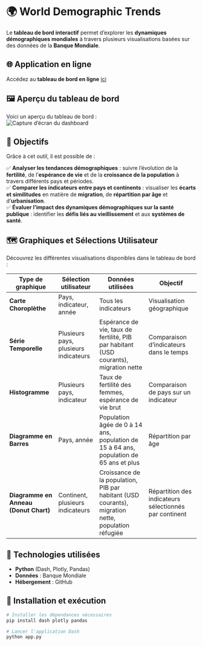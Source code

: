 # 🌍 World Demographic Trends  

Le **tableau de bord interactif** permet d’explorer les **dynamiques démographiques mondiales** à travers plusieurs visualisations basées sur des données de la **Banque Mondiale**.  

## 🌐 Application en ligne  
Accédez au **tableau de bord en ligne** [ici](https://example.com)  

## 🖼️ Aperçu du tableau de bord  
Voici un aperçu du tableau de bord :  
![Capture d’écran du dashboard](assets/dashboard_preview.png)  

## 🎯 Objectifs  
Grâce à cet outil, il est possible de :  

✅ **Analyser les tendances démographiques** : suivre l’évolution de la **fertilité**, de l’**espérance de vie** et de la **croissance de la population** à travers différents pays et périodes.  
✅ **Comparer les indicateurs entre pays et continents** : visualiser les **écarts et similitudes** en matière de **migration**, de **répartition par âge** et d’**urbanisation**.  
✅ **Évaluer l’impact des dynamiques démographiques sur la santé publique** : identifier les **défis liés au vieillissement** et aux **systèmes de santé**.

## 🗺️ Graphiques et Sélections Utilisateur  

Découvrez les différentes visualisations disponibles dans le tableau de bord :


| Type de graphique            | Sélection utilisateur                        | Données utilisées                                       | Objectif                                                |
|------------------------------|----------------------------------------------|---------------------------------------------------------|---------------------------------------------------------|
| **Carte Choroplèthe**         | Pays, indicateur, année                      | Tous les indicateurs                                     | Visualisation géographique                               |
| **Série Temporelle**          | Plusieurs pays, plusieurs indicateurs       | Espérance de vie, taux de fertilité, PIB par habitant (USD courants), migration nette | Comparaison d’indicateurs dans le temps                 |
| **Histogramme**               | Plusieurs pays, indicateur                  | Taux de fertilité des femmes, espérance de vie brut      | Comparaison de pays sur un indicateur                   |
| **Diagramme en Barres**       | Pays, année                                 | Population âgée de 0 à 14 ans, population de 15 à 64 ans, population de 65 ans et plus | Répartition par âge                                     |
| **Diagramme en Anneau (Donut Chart)** | Continent, plusieurs indicateurs        | Croissance de la population, PIB par habitant (USD courants), migration nette, population réfugiée | Répartition des indicateurs sélectionnés par continent |


## 🚀 Technologies utilisées  
- **Python** (Dash, Plotly, Pandas)  
- **Données** : Banque Mondiale  
- **Hébergement** : GitHub  

## 📌 Installation et exécution  

```python
# Installer les dépendances nécessaires
pip install dash plotly pandas

# Lancer l'application Dash
python app.py
